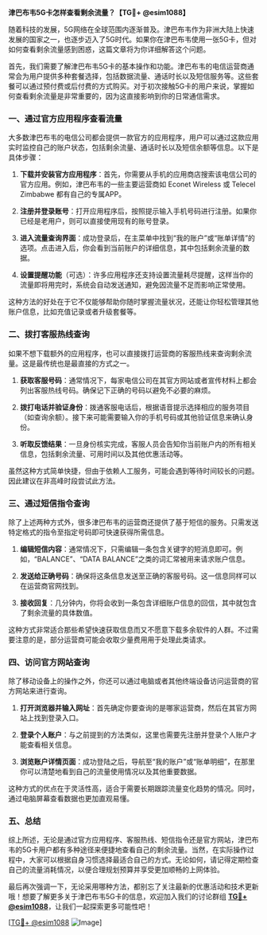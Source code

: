 **津巴布韦5G卡怎样查看剩余流量？【TG💪+ @esim1088】**

随着科技的发展，5G网络在全球范围内逐渐普及。津巴布韦作为非洲大陆上快速发展的国家之一，也逐步迈入了5G时代。如果你在津巴布韦使用一张5G卡，但对如何查看剩余流量感到困惑，这篇文章将为你详细解答这个问题。

首先，我们需要了解津巴布韦5G卡的基本操作和功能。津巴布韦的电信运营商通常会为用户提供多种套餐选择，包括数据流量、通话时长以及短信服务等。这些套餐可以通过预付费或后付费的方式购买。对于初次接触5G卡的用户来说，掌握如何查看剩余流量是非常重要的，因为这直接影响到你的日常通信需求。

### **一、通过官方应用程序查看流量**

大多数津巴布韦的电信公司都会提供一款官方的应用程序，用户可以通过这款应用实时监控自己的账户状态，包括剩余流量、通话时长以及短信余额等信息。以下是具体步骤：

1. **下载并安装官方应用程序**：首先，你需要从手机的应用商店搜索该电信公司的官方应用。例如，津巴布韦的一些主要运营商如 Econet Wireless 或 Telecel Zimbabwe 都有自己的专属APP。
   
2. **注册并登录账号**：打开应用程序后，按照提示输入手机号码进行注册。如果你已经是老用户，则可以直接使用现有的账号登录。

3. **进入流量查询界面**：成功登录后，在主菜单中找到“我的账户”或“账单详情”的选项。点击进入后，你会看到当前账户的详细信息，其中包括剩余流量的数据。

4. **设置提醒功能**（可选）：许多应用程序还支持设置流量耗尽提醒，这样当你的流量即将用完时，系统会自动发送通知，避免因流量不足而影响正常使用。

这种方法的好处在于它不仅能够帮助你随时掌握流量状况，还能让你轻松管理其他账户信息，比如充值记录或者升级套餐等。

### **二、拨打客服热线查询**

如果不想下载额外的应用程序，也可以直接拨打运营商的客服热线来查询剩余流量。这是最传统也是最直接的方式之一。

1. **获取客服号码**：通常情况下，每家电信公司在其官方网站或者宣传材料上都会列出客服热线号码。确保记下正确的号码以避免不必要的麻烦。

2. **拨打电话并验证身份**：拨通客服电话后，根据语音提示选择相应的服务项目（如查询余额）。接下来可能需要输入你的手机号码或其他验证信息来确认身份。

3. **听取反馈结果**：一旦身份核实完成，客服人员会告知你当前账户内的所有相关信息，包括剩余流量、可用时间以及其他优惠活动等。

虽然这种方式简单快捷，但由于依赖人工服务，可能会遇到等待时间较长的问题。因此建议在非高峰时段尝试此方法。

### **三、通过短信指令查询**

除了上述两种方式外，很多津巴布韦的运营商还提供了基于短信的服务。只需发送特定格式的指令至指定号码即可快速获得所需信息。

1. **编辑短信内容**：通常情况下，只需编辑一条包含关键字的短消息即可。例如，“BALANCE”、“DATA BALANCE”之类的词汇常被用来请求账户信息。

2. **发送给正确号码**：确保将这条信息发送至正确的客服号码。这一信息同样可以在运营商官网找到。

3. **接收回复**：几分钟内，你将会收到一条包含详细账户信息的回信，其中就包含了剩余流量的具体数值。

这种方式非常适合那些希望快速获取信息而又不愿意下载多余软件的人群。不过需要注意的是，部分运营商可能会收取少量费用用于处理此类请求。

### **四、访问官方网站查询**

除了移动设备上的操作之外，你还可以通过电脑或者其他终端设备访问运营商的官方网站来进行查询。

1. **打开浏览器并输入网址**：首先确定你要查询的是哪家运营商，然后在其官方网站上找到登录入口。

2. **登录个人账户**：与之前提到的方法类似，这里也需要先注册并登录个人账户才能查看相关信息。

3. **浏览账户详情页面**：成功登陆之后，导航至“我的账户”或“账单明细”，在那里你可以清楚地看到自己的流量使用情况以及其他重要数据。

这种方式的优点在于灵活性高，适合于需要长期跟踪流量变化趋势的情况。同时，通过电脑屏幕查看数据也更加直观易懂。

### **五、总结**

综上所述，无论是通过官方应用程序、客服热线、短信指令还是官方网站，津巴布韦的5G卡用户都有多种途径来便捷地查看自己的剩余流量。当然，在实际操作过程中，大家可以根据自身习惯选择最适合自己的方式。无论如何，请记得定期检查自己的流量消耗情况，以便合理规划预算并享受更加顺畅的上网体验。

最后再次强调一下，无论采用哪种方法，都别忘了关注最新的优惠活动和技术更新哦！想要了解更多关于津巴布韦5G卡的信息，欢迎加入我们的讨论群组 **[TG💪+ @esim1088](https://t.me/s/esim1088)**，让我们一起探索更多可能性吧！

[[TG💪+ @esim1088](https://t.me/s/esim1088) ![Image](https://i.postimg.cc/4NQfJmqS/Snipaste-2025-05-13-00-14-12.png)]